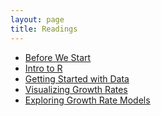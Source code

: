 ```yaml
---
layout: page
title: Readings
---
```



* [Before We Start](R-00-before-we-start)
* [Intro to R](R-01-intro-to-r)
* [Getting Started with Data](R-02-starting-with-data)
* [Visualizing Growth Rates](E-01-growth-rates)
* [Exploring Growth Rate Models](E-02-growth-rate-models)

<!--
* [Programming Fundamentals 1](R-fundamentals-1)
* [Programming Fundamentals 2](R-fundamentals-2)


* [Advanced Topics](R-advanced)
* [Additional Resources](R-additional)
-->
